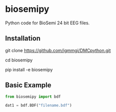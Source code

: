 # biosemipy 
Python code for BioSemi 24 bit EEG files.

## Installation
git clone https://github.com/igmmgi/DMCpython.git 

cd biosemipy

pip install -e biosemipy

## Basic Example 
```python
from biosemipy import bdf

dat1 = bdf.BDF("filename.bdf")
```
